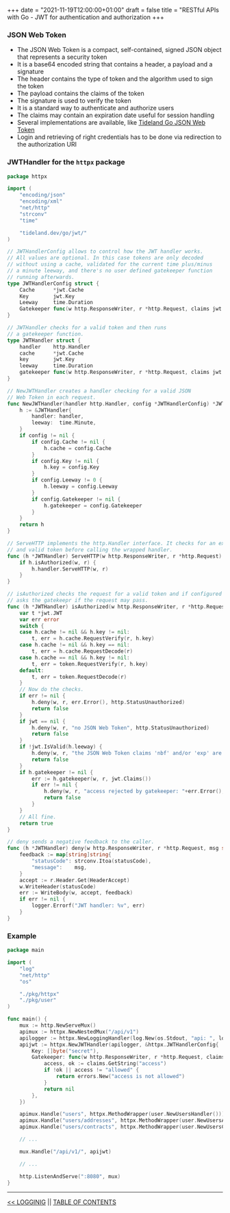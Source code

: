 +++
date = "2021-11-19T12:00:00+01:00"
draft = false
title = "RESTful APIs with Go - JWT for authentication and authorization
+++

### JSON Web Token

* The JSON Web Token is a compact, self-contained, signed JSON object that represents a security token
* It is a base64 encoded string that contains a header, a payload and a signature
* The header contains the type of token and the algorithm used to sign the token
* The payload contains the claims of the token
* The signature is used to verify the token
* It is a standard way to authenticate and authorize users
* The claims may contain an expiration date useful for session handling
* Several implementations are available, like [Tideland Go JSON Web Token](https://pkg.go.dev/tideland.dev/go/jwt)
* Login and retrieving of right credentials has to be done via redirection to the authorization URI

### JWTHandler for the `httpx` package

```go
package httpx

import (
    "encoding/json"
    "encoding/xml"
    "net/http"
    "strconv"
    "time"

    "tideland.dev/go/jwt/"
)

// JWTHandlerConfig allows to control how the JWT handler works.
// All values are optional. In this case tokens are only decoded
// without using a cache, validated for the current time plus/minus
// a minute leeway, and there's no user defined gatekeeper function
// running afterwards.
type JWTHandlerConfig struct {
    Cache      *jwt.Cache
    Key        jwt.Key
    Leeway     time.Duration
    Gatekeeper func(w http.ResponseWriter, r *http.Request, claims jwt.Claims) error
}

// JWTHandler checks for a valid token and then runs
// a gatekeeper function.
type JWTHandler struct {
    handler    http.Handler
    cache      *jwt.Cache
    key        jwt.Key
    leeway     time.Duration
    gatekeeper func(w http.ResponseWriter, r *http.Request, claims jwt.Claims) error
}

// NewJWTHandler creates a handler checking for a valid JSON
// Web Token in each request.
func NewJWTHandler(handler http.Handler, config *JWTHandlerConfig) *JWTHandler {
    h := &JWTHandler{
        handler: handler,
        leeway:  time.Minute,
    }
    if config != nil {
        if config.Cache != nil {
            h.cache = config.Cache
        }
        if config.Key != nil {
            h.key = config.Key
        }
        if config.Leeway != 0 {
            h.leeway = config.Leeway
        }
        if config.Gatekeeper != nil {
            h.gatekeeper = config.Gatekeeper
        }
    }
    return h
}

// ServeHTTP implements the http.Handler interface. It checks for an existing
// and valid token before calling the wrapped handler.
func (h *JWTHandler) ServeHTTP(w http.ResponseWriter, r *http.Request) {
    if h.isAuthorized(w, r) {
        h.handler.ServeHTTP(w, r)
    }
}

// isAuthorized checks the request for a valid token and if configured
// asks the gatekeepr if the request may pass.
func (h *JWTHandler) isAuthorized(w http.ResponseWriter, r *http.Request) bool {
    var t *jwt.JWT
    var err error
    switch {
    case h.cache != nil && h.key != nil:
        t, err = h.cache.RequestVerify(r, h.key)
    case h.cache != nil && h.key == nil:
        t, err = h.cache.RequestDecode(r)
    case h.cache == nil && h.key != nil:
        t, err = token.RequestVerify(r, h.key)
    default:
        t, err = token.RequestDecode(r)
    }
    // Now do the checks.
    if err != nil {
        h.deny(w, r, err.Error(), http.StatusUnauthorized)
        return false
    }
    if jwt == nil {
        h.deny(w, r, "no JSON Web Token", http.StatusUnauthorized)
        return false
    }
    if !jwt.IsValid(h.leeway) {
        h.deny(w, r, "the JSON Web Token claims 'nbf' and/or 'exp' are not valid", http.StatusForbidden)
        return false
    }
    if h.gatekeeper != nil {
        err := h.gatekeeper(w, r, jwt.Claims())
        if err != nil {
            h.deny(w, r, "access rejected by gatekeeper: "+err.Error(), http.StatusUnauthorized)
            return false
        }
    }
    // All fine.
    return true
}

// deny sends a negative feedback to the caller.
func (h *JWTHandler) deny(w http.ResponseWriter, r *http.Request, msg string, statusCode int) {
    feedback := map[string]string{
        "statusCode": strconv.Itoa(statusCode),
        "message":    msg,
    }
    accept := r.Header.Get(HeaderAccept)
    w.WriteHeader(statusCode)
    err := WriteBody(w, accept, feedback)
    if err != nil {
        logger.Errorf("JWT handler: %v", err)
    }
}
```

### Example

```go
package main

import (
    "log"
    "net/http"
    "os"

    "./pkg/httpx"
    "./pkg/user"
)

func main() {
    mux := http.NewServeMux()
    apimux := httpx.NewNestedMux("/api/v1")
    apilogger := httpx.NewLoggingHandler(log.New(os.Stdout, "api: ", log.LstdFlags), apimux)
    apijwt := httpx.NewJWTHandler(apilogger, &httpx.JWTHandlerConfig{
		Key: []byte("secret"),
		Gatekeeper: func(w http.ResponseWriter, r *http.Request, claims token.Claims) error {
			access, ok := claims.GetString("access")
			if !ok || access != "allowed" {
				return errors.New("access is not allowed")
			}
			return nil
		},
	})

    apimux.Handle("users", httpx.MethodWrapper(user.NewUsersHandler()))
    apimux.Handle("users/addresses", httpx.MethodWrapper(user.NewUsersAddressesHandler()))v
    apimux.Handle("users/contracts", httpx.MethodWrapper(user.NewUsersContractsHandler()))

    // ...

    mux.Handle("/api/v1/", apijwt)

    // ...

    http.ListenAndServe(":8080", mux)
}
```

---

[<< LOGGINIG](logging.md) || [TABLE OF CONTENTS](../index.md)

